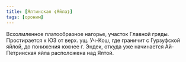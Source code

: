 ```yaml
---
title: [Ялтинская ❮Яйла❯]
tags: [ороним]
---
```


Всхолмленное платообразное нагорье, участок Главной гряды. Простирается к ЮЗ от
верх. ущ. Уч-Кош, где граничит с Гурзуфской яйлой, до понижения южнее г. Эндек,
откуда уже начинается Ай-Петринская яйла расположена над Ялтой.
